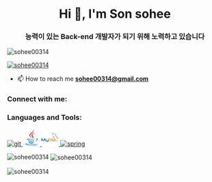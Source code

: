<h1 align="center">Hi 👋, I'm Son sohee</h1>
<h3 align="center">능력이 있는 Back-end 개발자가 되기 위해 노력하고 있습니다</h3>

<p align="left"> <img src="https://komarev.com/ghpvc/?username=sohee00314&label=Profile%20views&color=0e75b6&style=flat" alt="sohee00314" /> </p>

<p align="left"> <a href="https://github.com/ryo-ma/github-profile-trophy"><img src="https://github-profile-trophy.vercel.app/?username=sohee00314" alt="sohee00314" /></a> </p>

- 📫 How to reach me **sohee00314@gmail.com**

<h3 align="left">Connect with me:</h3>
<p align="left">
</p>

<h3 align="left">Languages and Tools:</h3>
<p align="left"> <a href="https://git-scm.com/" target="_blank" rel="noreferrer"> <img src="https://www.vectorlogo.zone/logos/git-scm/git-scm-icon.svg" alt="git" width="40" height="40"/> </a> <a href="https://www.java.com" target="_blank" rel="noreferrer"> <img src="https://raw.githubusercontent.com/devicons/devicon/master/icons/java/java-original.svg" alt="java" width="40" height="40"/> </a> <a href="https://www.mysql.com/" target="_blank" rel="noreferrer"> <img src="https://raw.githubusercontent.com/devicons/devicon/master/icons/mysql/mysql-original-wordmark.svg" alt="mysql" width="40" height="40"/> </a> <a href="https://spring.io/" target="_blank" rel="noreferrer"> <img src="https://www.vectorlogo.zone/logos/springio/springio-icon.svg" alt="spring" width="40" height="40"/> </a> </p>

<p><img align="left" src="https://github-readme-stats.vercel.app/api/top-langs?username=sohee00314&show_icons=true&locale=en&layout=compact" alt="sohee00314" /></p>

<p>&nbsp;<img align="center" src="https://github-readme-stats.vercel.app/api?username=sohee00314&show_icons=true&locale=en" alt="sohee00314" /></p>

<p><img align="center" src="https://github-readme-streak-stats.herokuapp.com/?user=sohee00314&" alt="sohee00314" /></p>
